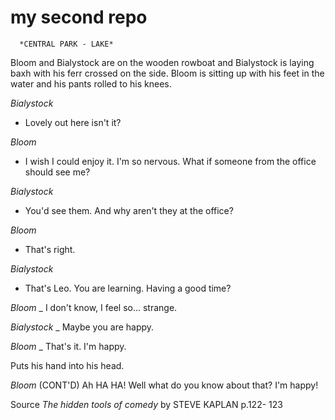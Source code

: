 # my second repo
      *CENTRAL PARK - LAKE*
Bloom and Bialystock are on the wooden rowboat and Bialystock is laying baxh with his ferr crossed on the side. Bloom is sitting up with his feet in the water and his pants rolled to his knees.

*Bialystock* 
-  Lovely out here isn't it?

*Bloom*
- I wish I could enjoy it. I'm so nervous. What if someone from the office should see me?

*Bialystock*
- You'd see them. And why aren't they at the office?

*Bloom*
- That's right.

*Bialystock*
- That's Leo. You are learning. Having a good time?

*Bloom*
_ I don't know, I feel so... strange.

*Bialystock*
_ Maybe you are happy.

*Bloom*
_ That's it. I'm happy.

Puts his hand into his head. 

*Bloom* (CONT'D)
 Ah HA HA! Well what do you know about that? I'm happy!


Source *The hidden tools of comedy* by STEVE KAPLAN
p.122- 123
